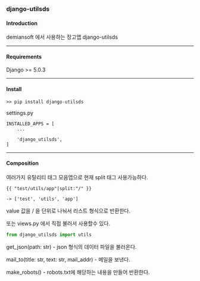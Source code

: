### django-utilsds

#### Introduction

demiansoft 에서 사용하는 장고앱 django-utilsds

---
#### Requirements

Django >= 5.0.3

---
#### Install

```
>> pip install django-utilsds
```

settings.py

```
INSTALLED_APPS = [  
    ...
    
    'django_utilsds',
]

```

---
#### Composition

여러가지 유틸리티 태그 모음앱으로 현재 split 태그 사용가능하다.

```
{{ "test/utils/app"|split:"/" }}

-> ['test', 'utils', 'app']
```
value 값을 / 을 단위로 나눠서 리스트 형식으로 반환한다.

또는 views.py 에서 직접 불러서 사용할수 있다.
```python
from django_utilsds import utils
```

get_json(path: str) - json 형식의 데이터 파일을 불러온다.

mail_to(title: str, text: str, mail_addr) - 메일을 보낸다.

make_robots() - robots.txt에 해당하는 내용을 만들어 반환한다.



